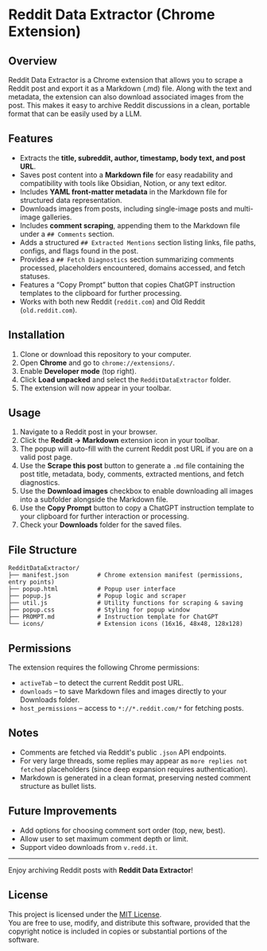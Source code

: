 # Reddit Data Extractor (Chrome Extension)

## Overview
Reddit Data Extractor is a Chrome extension that allows you to scrape a Reddit post and export it as a Markdown (.md) file. Along with the text and metadata, the extension can also download associated images from the post. This makes it easy to archive Reddit discussions in a clean, portable format that can be easily used by a LLM.

## Features
- Extracts the **title, subreddit, author, timestamp, body text, and post URL**.
- Saves post content into a **Markdown file** for easy readability and compatibility with tools like Obsidian, Notion, or any text editor.
- Includes **YAML front-matter metadata** in the Markdown file for structured data representation.
- Downloads images from posts, including single-image posts and multi-image galleries.
- Includes **comment scraping**, appending them to the Markdown file under a `## Comments` section.
- Adds a structured `## Extracted Mentions` section listing links, file paths, configs, and flags found in the post.
- Provides a `## Fetch Diagnostics` section summarizing comments processed, placeholders encountered, domains accessed, and fetch statuses.
- Features a “Copy Prompt” button that copies ChatGPT instruction templates to the clipboard for further processing.
- Works with both new Reddit (`reddit.com`) and Old Reddit (`old.reddit.com`).

## Installation
1. Clone or download this repository to your computer.
2. Open **Chrome** and go to `chrome://extensions/`.
3. Enable **Developer mode** (top right).
4. Click **Load unpacked** and select the `RedditDataExtractor` folder.
5. The extension will now appear in your toolbar.

## Usage
1. Navigate to a Reddit post in your browser.
2. Click the **Reddit → Markdown** extension icon in your toolbar.
3. The popup will auto-fill with the current Reddit post URL if you are on a valid post page.
4. Use the **Scrape this post** button to generate a `.md` file containing the post title, metadata, body, comments, extracted mentions, and fetch diagnostics.
5. Use the **Download images** checkbox to enable downloading all images into a subfolder alongside the Markdown file.
6. Use the **Copy Prompt** button to copy a ChatGPT instruction template to your clipboard for further interaction or processing.
7. Check your **Downloads** folder for the saved files.

## File Structure
```
RedditDataExtractor/
├── manifest.json        # Chrome extension manifest (permissions, entry points)
├── popup.html           # Popup user interface
├── popup.js             # Popup logic and scraper
├── util.js              # Utility functions for scraping & saving
├── popup.css            # Styling for popup window
├── PROMPT.md            # Instruction template for ChatGPT
└── icons/               # Extension icons (16x16, 48x48, 128x128)
```

## Permissions
The extension requires the following Chrome permissions:
- `activeTab` – to detect the current Reddit post URL.
- `downloads` – to save Markdown files and images directly to your Downloads folder.
- `host_permissions` – access to `*://*.reddit.com/*` for fetching posts.

## Notes
- Comments are fetched via Reddit's public `.json` API endpoints.
- For very large threads, some replies may appear as `more replies not fetched` placeholders (since deep expansion requires authentication).
- Markdown is generated in a clean format, preserving nested comment structure as bullet lists.

## Future Improvements
- Add options for choosing comment sort order (top, new, best).
- Allow user to set maximum comment depth or limit.
- Support video downloads from `v.redd.it`.

---
Enjoy archiving Reddit posts with **Reddit Data Extractor**!

## License

This project is licensed under the [MIT License](LICENSE).  
You are free to use, modify, and distribute this software, provided that the copyright notice is included in copies or substantial portions of the software.

